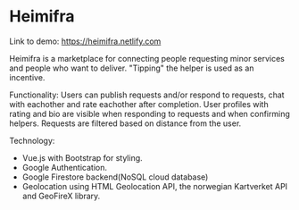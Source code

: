 # Heimifra

Link to demo: https://heimifra.netlify.com

Heimifra is a marketplace for connecting people requesting minor services and people who want to deliver.
"Tipping" the helper is used as an incentive.

Functionality:
Users can publish requests and/or respond to requests, chat with eachother and rate eachother after completion.
User profiles with rating and bio are visible when responding to requests and when confirming helpers.
Requests are filtered based on distance from the user.

Technology:
- Vue.js with Bootstrap for styling.
- Google Authentication.
- Google Firestore backend(NoSQL cloud database)
- Geolocation using HTML Geolocation API, the norwegian Kartverket API and GeoFireX library.
